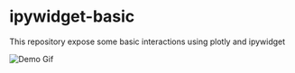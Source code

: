 # ipywidget-basic

This repository expose some basic interactions using plotly and ipywidget

![Demo Gif](https://i.imgur.com/7jB40tk.gif)
